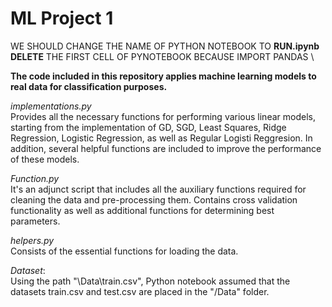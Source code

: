 # ML Project 1
WE SHOULD CHANGE THE NAME OF PYTHON NOTEBOOK TO **RUN.ipynb** \
**DELETE** THE FIRST CELL OF PYNOTEBOOK BECAUSE IMPORT PANDAS \

**The code included in this repository applies machine learning models to real data for classification purposes.**

*implementations.py*\
Provides all the necessary functions for performing various linear models, starting from the implementation of  GD, SGD, Least Squares, Ridge Regression, Logistic Regression, as well as Regular Logisti Reggresion. In addition, several helpful functions are included to improve the performance of these models.

*Function.py*\
It's an adjunct script that includes all the auxiliary functions required for cleaning the data and pre-processing them. Contains cross validation functionality as well as additional functions for determining best parameters.

*helpers.py*\
Consists of the essential functions for loading the data.

*Dataset*:\
Using the path "\Data\train.csv", Python notebook assumed that the datasets train.csv and test.csv are placed in the "/Data" folder.
